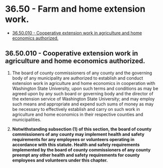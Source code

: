 # 36.50 - Farm and home extension work.
* [36.50.010 - Cooperative extension work in agriculture and home economics authorized.](#3650010---cooperative-extension-work-in-agriculture-and-home-economics-authorized)
## **36.50.010 - Cooperative extension work in agriculture and home economics authorized.**
1. The board of county commissioners of any county and the governing body of any municipality are authorized to establish and conduct extension work in agriculture and home economics in cooperation with Washington State University, upon such terms and conditions as may be agreed upon by any such board or governing body and the director of the extension service of Washington State University; and may employ such means and appropriate and expend such sums of money as may be necessary to effectively establish and carry on such work in agriculture and home economics in their respective counties and municipalities.

2. **Notwithstanding subsection (1) of this section, the board of county commissioners of any county may implement health and safety requirements for any employees or volunteers operating in accordance with this statute. Health and safety requirements implemented by the board of county commissioners of any county preempt any other health and safety requirements for county employees and volunteers under this chapter.**
